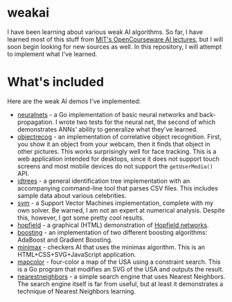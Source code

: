 # weakai

I have been learning about various weak AI algorithms. So far, I have learned most of this stuff from [MIT's OpenCourseware AI lectures](http://ocw.mit.edu/courses/electrical-engineering-and-computer-science/6-034-artificial-intelligence-fall-2010/), but I will soon begin looking for new sources as well. In this repository, I will attempt to implement what I've learned.

# What's included

Here are the weak AI demos I've implemented:

 * [neuralnets](neuralnets) - a Go implementation of basic neural networks and back-propagation. I wrote two tests for the neural net, the second of which demonstrates ANNs' ability to generalize what they've learned.
 * [objectrecog](objectrecog) - an implementation of correlative object recognition. First, you show it an object from your webcam, then it finds that object in other pictures. This works surprisingly well for face tracking. This is a web application intended for desktops, since it does not support touch screens and most mobile devices do not support the `getUserMedia()` API.
 * [idtrees](idtrees) - a general identification tree implementation with an accompanying command-line tool that parses CSV files. This includes sample data about various celebrities.
 * [svm](svm) - a Support Vector Machines implementation, complete with my own solver. Be warned, I am not an expert at numerical analysis. Despite this, however, I got some pretty cool results.
 * [hopfield](hopfield) - a graphical (HTML) demonstration of [Hopfield networks](https://en.wikipedia.org/wiki/Hopfield_network).
 * [boosting](boosting) - an implementation of two different boosting algorithms: AdaBoost and Gradient Boosting.
 * [minimax](minimax) - checkers AI that uses the minimax algorithm. This is an HTML+CSS+SVG+JavaScript application.
 * [mapcolor](mapcolor) - four-color a map of the USA using a constraint search. This is a Go program that modifies an SVG of the USA and outputs the result.
 * [nearestneighbors](nearestneighbors) - a simple search engine that uses Nearest Neighbors. The search engine itself is far from useful, but at least it demonstrates a technique of Nearest Neighbors learning.

